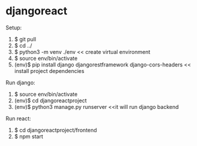 # djangoreact

Setup:

1) $ git pull
2) $ cd ../
3) $ python3 -m venv ./env  << create virtual environment
4) $ source env/bin/activate
5) (env)$ pip install django djangorestframework django-cors-headers  << install project dependencies

Run django:
1) $ source env/bin/activate
2) (env)$ cd djangoreactproject
3) (env)$ python3 manage.py runserver  <<it will run django backend

Run react:

1) $ cd djangoreactproject/frontend
2) $ npm start

